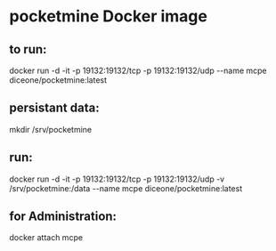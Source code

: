 # pocketmine Docker image

## to run:
docker run -d -it -p 19132:19132/tcp -p 19132:19132/udp --name mcpe diceone/pocketmine:latest

## persistant data:
mkdir /srv/pocketmine
## run:
docker run -d -it -p 19132:19132/tcp -p 19132:19132/udp  -v /srv/pocketmine:/data --name mcpe diceone/pocketmine:latest

## for Administration:
docker attach mcpe
